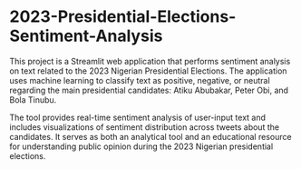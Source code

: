 ﻿# 2023-Presidential-Elections-Sentiment-Analysis
This project is a Streamlit web application that performs sentiment analysis on text related to the 2023 Nigerian Presidential Elections. The application uses machine learning to classify text as positive, negative, or neutral regarding the main presidential candidates: Atiku Abubakar, Peter Obi, and Bola Tinubu.

The tool provides real-time sentiment analysis of user-input text and includes visualizations of sentiment distribution across tweets about the candidates. It serves as both an analytical tool and an educational resource for understanding public opinion during the 2023 Nigerian presidential elections.
